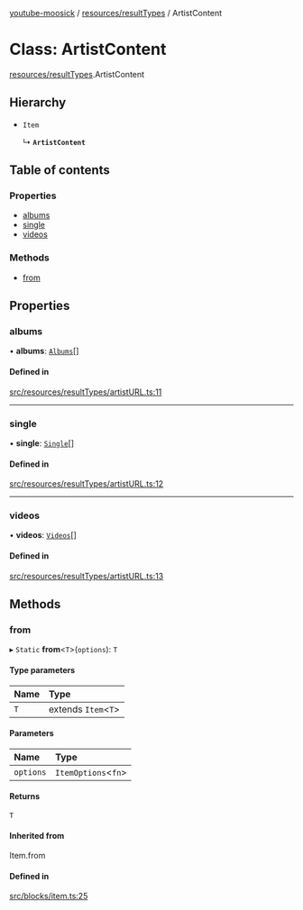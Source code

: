 [youtube-moosick](../README.md) / [resources/resultTypes](../modules/resources_resultTypes.md) / ArtistContent

# Class: ArtistContent

[resources/resultTypes](../modules/resources_resultTypes.md).ArtistContent

## Hierarchy

- `Item`

  ↳ **`ArtistContent`**

## Table of contents

### Properties

- [albums](resources_resultTypes.ArtistContent.md#albums)
- [single](resources_resultTypes.ArtistContent.md#single)
- [videos](resources_resultTypes.ArtistContent.md#videos)

### Methods

- [from](resources_resultTypes.ArtistContent.md#from)

## Properties

### albums

• **albums**: [`Albums`](resources_resultTypes.Albums.md)[]

#### Defined in

[src/resources/resultTypes/artistURL.ts:11](https://github.com/EvasiveXkiller/youtube-moosick/blob/cff01fc/src/resources/resultTypes/artistURL.ts#L11)

___

### single

• **single**: [`Single`](resources_resultTypes.Single.md)[]

#### Defined in

[src/resources/resultTypes/artistURL.ts:12](https://github.com/EvasiveXkiller/youtube-moosick/blob/cff01fc/src/resources/resultTypes/artistURL.ts#L12)

___

### videos

• **videos**: [`Videos`](resources_resultTypes.Videos.md)[]

#### Defined in

[src/resources/resultTypes/artistURL.ts:13](https://github.com/EvasiveXkiller/youtube-moosick/blob/cff01fc/src/resources/resultTypes/artistURL.ts#L13)

## Methods

### from

▸ `Static` **from**<`T`\>(`options`): `T`

#### Type parameters

| Name | Type |
| :------ | :------ |
| `T` | extends `Item`<`T`\> |

#### Parameters

| Name | Type |
| :------ | :------ |
| `options` | `ItemOptions`<`fn`\> |

#### Returns

`T`

#### Inherited from

Item.from

#### Defined in

[src/blocks/item.ts:25](https://github.com/EvasiveXkiller/youtube-moosick/blob/cff01fc/src/blocks/item.ts#L25)
